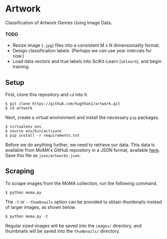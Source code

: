 # Artwork

Classification of Artwork Genres Using Image Data.

#### TODO
- Resize image (`.jpg`) files into a consistent M x N dimensionality format.
- Design classification labels. (Perhaps we can use year intervals for now.)
- Load data vectors and true labels into SciKit-Learn (`sklearn`), and begin training.

## Setup

First, clone this repository and `cd` into it.
```
$ git clone https://github.com/hughhan1/artwork.git
$ cd artwork
```

Next, create a virtual environment and install the necessary `pip` packages.
```
$ virtualenv env
$ source env/bin/activate
$ pip install -r requirements.txt
```

Before we do anything further, we need to retrieve our data. This data is available from
MoMA's GitHub repository in a JSON format, available 
[here](https://github.com/MuseumofModernArt/collection/blob/master/Artworks.json).
Save this file as `json/artworks.json`.

## Scraping

To scrape images from the MoMA collection, run the following command.
```
$ python moma.py
```

The `-t` or `--thumbnails` option can be provided to obtain thumbnails instead of
larger images, as shown below.
```
$ python moma.py -t
```

Regular sized images will be saved into the `images/` directory, and thumbnails will be
saved into the `thumbnails/` directory.
